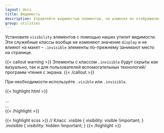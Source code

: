 ```yaml
---
layout: docs
title: Видимость
description: Управляйте видимостью элементов, не изменяя их отображение, с помощью утилит видимости.
group: utilities
---
```


Установите `visibility` элементов с помощью наших утилит видимости. Эти служебные классы вообще не изменяют значение `display` и не влияют на макет – `.invisible` элементы по-прежнему занимают место на странице.

{{< callout warning >}}
Элементы с классом `.invisible` будут скрыты *как* визуально, так и для пользователей вспомогательных технологий/программ чтения с экрана.
{{< /callout >}}

При необходимости используйте `.visible` или `.invisible`.

{{< highlight html >}}
<div class="visible">...</div>
<div class="invisible">...</div>
{{< /highlight >}}

{{< highlight scss >}}
// Класс
.visible {
  visibility: visible !important;
}
.invisible {
  visibility: hidden !important;
}
{{< /highlight >}}
